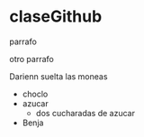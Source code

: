 # claseGithub

parrafo 

otro parrafo

Darienn suelta las moneas

* choclo
* azucar
  * dos cucharadas de azucar
*    Benja
